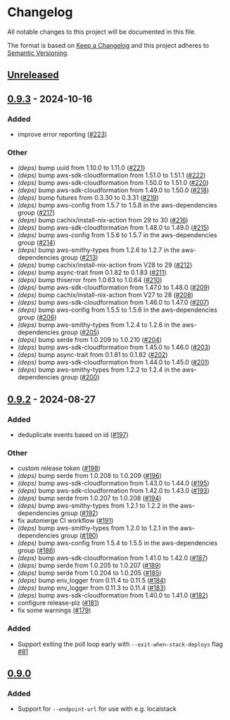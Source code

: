 # Changelog

All notable changes to this project will be documented in this file.

The format is based on [Keep a Changelog](http://keepachangelog.com/en/1.0.0/) and this project adheres to [Semantic Versioning](http://semver.org/spec/v2.0.0.html).

## [Unreleased]

## [0.9.3](https://github.com/simonrw/cftail/compare/v0.9.2...v0.9.3) - 2024-10-16

### Added

- improve error reporting ([#223](https://github.com/simonrw/cftail/pull/223))

### Other

- *(deps)* bump uuid from 1.10.0 to 1.11.0 ([#221](https://github.com/simonrw/cftail/pull/221))
- *(deps)* bump aws-sdk-cloudformation from 1.51.0 to 1.51.1 ([#222](https://github.com/simonrw/cftail/pull/222))
- *(deps)* bump aws-sdk-cloudformation from 1.50.0 to 1.51.0 ([#220](https://github.com/simonrw/cftail/pull/220))
- *(deps)* bump aws-sdk-cloudformation from 1.49.0 to 1.50.0 ([#218](https://github.com/simonrw/cftail/pull/218))
- *(deps)* bump futures from 0.3.30 to 0.3.31 ([#219](https://github.com/simonrw/cftail/pull/219))
- *(deps)* bump aws-config from 1.5.7 to 1.5.8 in the aws-dependencies group ([#217](https://github.com/simonrw/cftail/pull/217))
- *(deps)* bump cachix/install-nix-action from 29 to 30 ([#216](https://github.com/simonrw/cftail/pull/216))
- *(deps)* bump aws-sdk-cloudformation from 1.48.0 to 1.49.0 ([#215](https://github.com/simonrw/cftail/pull/215))
- *(deps)* bump aws-config from 1.5.6 to 1.5.7 in the aws-dependencies group ([#214](https://github.com/simonrw/cftail/pull/214))
- *(deps)* bump aws-smithy-types from 1.2.6 to 1.2.7 in the aws-dependencies group ([#213](https://github.com/simonrw/cftail/pull/213))
- *(deps)* bump cachix/install-nix-action from V28 to 29 ([#212](https://github.com/simonrw/cftail/pull/212))
- *(deps)* bump async-trait from 0.1.82 to 0.1.83 ([#211](https://github.com/simonrw/cftail/pull/211))
- *(deps)* bump thiserror from 1.0.63 to 1.0.64 ([#210](https://github.com/simonrw/cftail/pull/210))
- *(deps)* bump aws-sdk-cloudformation from 1.47.0 to 1.48.0 ([#209](https://github.com/simonrw/cftail/pull/209))
- *(deps)* bump cachix/install-nix-action from V27 to 28 ([#208](https://github.com/simonrw/cftail/pull/208))
- *(deps)* bump aws-sdk-cloudformation from 1.46.0 to 1.47.0 ([#207](https://github.com/simonrw/cftail/pull/207))
- *(deps)* bump aws-config from 1.5.5 to 1.5.6 in the aws-dependencies group ([#206](https://github.com/simonrw/cftail/pull/206))
- *(deps)* bump aws-smithy-types from 1.2.4 to 1.2.6 in the aws-dependencies group ([#205](https://github.com/simonrw/cftail/pull/205))
- *(deps)* bump serde from 1.0.209 to 1.0.210 ([#204](https://github.com/simonrw/cftail/pull/204))
- *(deps)* bump aws-sdk-cloudformation from 1.45.0 to 1.46.0 ([#203](https://github.com/simonrw/cftail/pull/203))
- *(deps)* bump async-trait from 0.1.81 to 0.1.82 ([#202](https://github.com/simonrw/cftail/pull/202))
- *(deps)* bump aws-sdk-cloudformation from 1.44.0 to 1.45.0 ([#201](https://github.com/simonrw/cftail/pull/201))
- *(deps)* bump aws-smithy-types from 1.2.2 to 1.2.4 in the aws-dependencies group ([#200](https://github.com/simonrw/cftail/pull/200))

## [0.9.2](https://github.com/simonrw/cftail/compare/v0.9.1...v0.9.2) - 2024-08-27

### Added
- deduplicate events based on id ([#197](https://github.com/simonrw/cftail/pull/197))

### Other
- custom release token ([#198](https://github.com/simonrw/cftail/pull/198))
- *(deps)* bump serde from 1.0.208 to 1.0.209 ([#196](https://github.com/simonrw/cftail/pull/196))
- *(deps)* bump aws-sdk-cloudformation from 1.43.0 to 1.44.0 ([#195](https://github.com/simonrw/cftail/pull/195))
- *(deps)* bump aws-sdk-cloudformation from 1.42.0 to 1.43.0 ([#193](https://github.com/simonrw/cftail/pull/193))
- *(deps)* bump serde from 1.0.207 to 1.0.208 ([#194](https://github.com/simonrw/cftail/pull/194))
- *(deps)* bump aws-smithy-types from 1.2.1 to 1.2.2 in the aws-dependencies group ([#192](https://github.com/simonrw/cftail/pull/192))
- fix automerge CI workflow ([#191](https://github.com/simonrw/cftail/pull/191))
- *(deps)* bump aws-smithy-types from 1.2.0 to 1.2.1 in the aws-dependencies group ([#190](https://github.com/simonrw/cftail/pull/190))
- *(deps)* bump aws-config from 1.5.4 to 1.5.5 in the aws-dependencies group ([#186](https://github.com/simonrw/cftail/pull/186))
- *(deps)* bump aws-sdk-cloudformation from 1.41.0 to 1.42.0 ([#187](https://github.com/simonrw/cftail/pull/187))
- *(deps)* bump serde from 1.0.205 to 1.0.207 ([#189](https://github.com/simonrw/cftail/pull/189))
- *(deps)* bump serde from 1.0.204 to 1.0.205 ([#185](https://github.com/simonrw/cftail/pull/185))
- *(deps)* bump env_logger from 0.11.4 to 0.11.5 ([#184](https://github.com/simonrw/cftail/pull/184))
- *(deps)* bump env_logger from 0.11.3 to 0.11.4 ([#183](https://github.com/simonrw/cftail/pull/183))
- *(deps)* bump aws-sdk-cloudformation from 1.40.0 to 1.41.0 ([#182](https://github.com/simonrw/cftail/pull/182))
- configure release-plz ([#181](https://github.com/simonrw/cftail/pull/181))
- fix some warnings ([#179](https://github.com/simonrw/cftail/pull/179))

### Added

- Support exiting the poll loop early with `--exit-when-stack-deploys` flag [#81]

## [0.9.0]

### Added

- Support for `--endpoint-url` for use with e.g. localstack


[Unreleased]: https://github.com/simonrw/rust-fitsio/compare/v0.9.0...HEAD
[0.9.0]: https://github.com/simonrw/rust-fitsio/compare/v0.8.0...v0.9.0
[#81]: https://github.com/simonrw/cftail/pull/81
